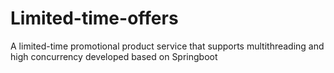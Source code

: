 # Limited-time-offers
A limited-time promotional product service that supports multithreading and high concurrency developed based on Springboot
